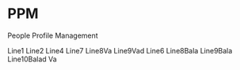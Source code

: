 PPM
===

People Profile Management

Line1
Line2
Line4
Line7
Line8Va
Line9Vad
Line6
Line8Bala
Line9Bala
Line10Balad
Va